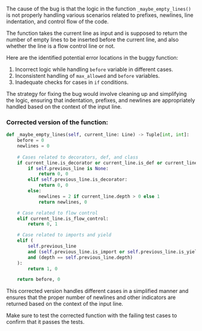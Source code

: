 The cause of the bug is that the logic in the function `_maybe_empty_lines()` is not properly handling various scenarios related to prefixes, newlines, line indentation, and control flow of the code.

The function takes the current line as input and is supposed to return the number of empty lines to be inserted before the current line, and also whether the line is a flow control line or not.

Here are the identified potential error locations in the buggy function:
1. Incorrect logic while handling `before` variable in different cases.
2. Inconsistent handling of `max_allowed` and `before` variables.
3. Inadequate checks for cases in `if` conditions.

The strategy for fixing the bug would involve cleaning up and simplifying the logic, ensuring that indentation, prefixes, and newlines are appropriately handled based on the context of the input line.

### Corrected version of the function:

```python
def _maybe_empty_lines(self, current_line: Line) -> Tuple[int, int]:
    before = 0
    newlines = 0
    
    # Cases related to decorators, def, and class
    if current_line.is_decorator or current_line.is_def or current_line.is_class:
        if self.previous_line is None:
            return 0, 0
        elif self.previous_line.is_decorator:
            return 0, 0
        else:
            newlines = 2 if current_line.depth > 0 else 1
            return newlines, 0

    # Case related to flow control
    elif current_line.is_flow_control:
        return 0, 1

    # Case related to imports and yield
    elif (
        self.previous_line
        and (self.previous_line.is_import or self.previous_line.is_yield)
        and (depth == self.previous_line.depth)
    ):
        return 1, 0

    return before, 0
```

This corrected version handles different cases in a simplified manner and ensures that the proper number of newlines and other indicators are returned based on the context of the input line.

Make sure to test the corrected function with the failing test cases to confirm that it passes the tests.